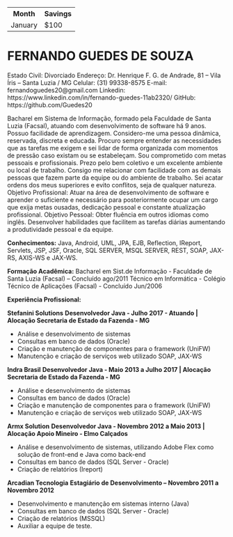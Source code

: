 
<table>
  <tr>
    <th>Month</th>
    <th>Savings</th>
  </tr>
  <tr>
    <td>January</td>
    <td>$100</td>
  </tr>
</table>




<h1> FERNANDO GUEDES DE SOUZA</h1>
Estado Civil: Divorciado
Endereço: Dr. Henrique F. G. de Andrade, 81 – Vila Íris – Santa Luzia / MG
Celular: (31) 99338-8575
E-mail: fernandoguedes20@gmail.com
Linkedin: https://www.linkedin.com/in/fernando-guedes-11ab2320/
GitHub: https://github.com/Guedes20

Bacharel em Sistema de Informação, formado pela Faculdade de Santa Luzia (Facsal), atuando com
desenvolvimento de software há 9 anos. Possuo facilidade de aprendizagem. Considero-me uma pessoa dinâmica,
reservada, discreta e educada. Procuro sempre entender as necessidades que as tarefas me exigem e sei lidar de
forma organizada com momentos de pressão caso existam ou se estabeleçam. Sou comprometido com metas
pessoais e profissionais. Prezo pelo bem coletivo e um excelente ambiente ou local de trabalho. Consigo me
relacionar com facilidade com as demais pessoas que fazem parte da equipe ou do ambiente de trabalho. Sei acatar
ordens dos meus superiores e evito conflitos, seja de qualquer natureza.
Objetivo Profissional: Atuar na área de desenvolvimento de software e aprender o suficiente e necessário para
posteriormente ocupar um cargo que exija metas ousadas, dedicação pessoal e constante atualização profissional.
Objetivo Pessoal: Obter fluência em outros idiomas como inglês. Desenvolver habilidades que facilitem as tarefas
diárias aumentando a produtividade pessoal e da equipe.


__Conhecimentos:__
Java, Android, UML, JPA, EJB, Reflection, IReport, Servlets, JSP, JSF, Oracle, SQL SERVER,
MSQL SERVER, REST, SOAP, JAX-RS, AXIS-WS e JAX-WS.

__Formação Acadêmica:__
Bacharel em Sist.de Informação - Faculdade de Santa Luzia (Facsal) – Concluído ago/2011
Técnico em Informática - Colégio Técnico de Aplicações (Facsal) - Concluído Jun/2006

__Experiência Profissional:__

__Stefanini Solutions__
__Desenvolvedor Java - Julho 2017 - Atuando | Alocação Secretaria de Estado da Fazenda - MG__
<ul>
<li>Análise e desenvolvimento de sistemas</li>
<li>Consultas em banco de dados (Oracle)</li>
<li>Criação e manutenção de componentes para o framework (UniFW)</li>
<li>Manutenção e criação de serviços web utilizado SOAP, JAX-WS</li>
</ul>

__Indra Brasil__
__Desenvolvedor Java - Maio 2013 a Julho 2017 | Alocação Secretaria de Estado da Fazenda - MG__
<ul>
<li>Análise e desenvolvimento de sistemas</li>
<li>Consultas em banco de dados (Oracle)</li>
<li>Criação e manutenção de componentes para o framework (UniFW)</li>
<li>Manutenção e criação de serviços web utilizado SOAP, JAX-WS</li>
</ul>

__Armx Solution__
__Desenvolvedor Java - Novembro 2012 a Maio 2013 | Alocação Apoio Mineiro - Elmo Calçados__
<ul>
<li>Análise e desenvolvimento de sistemas, utilizando Adobe Flex como solução de front-end e Java como back-end</li>
<li>Consultas em banco de dados (SQL Server - Oracle)</li>
<li>Criação de relatórios (Ireport)</li>
</ul>

__Arcadian Tecnologia__
__Estagiário de Desenvolvimento – Novembro 2011 a Novembro 2012__
<ul>
<li>Desenvolvimento e manutenção em sistemas interno (Java)</li>
<li>Consultas em banco de dados (SQL Server - Oracle)</li>
<li>Criação de relatórios (MSSQL)</li>
<li>Auxiliar a equipe de teste. </li>
</ul>
